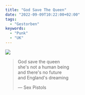 ```yaml
---
title: "God Save The Queen"
date: "2022-09-09T10:22:00+02:00"
tags:
  - "Gestorben"
keywords:
  - "Punk"
  - "UK"
---
```


![](/img/godsavethequeen.jpeg)

> God save the queen  
> she's not a human being  
> and there's no future  
> and England's dreaming  
>  
> — Sex Pistols
